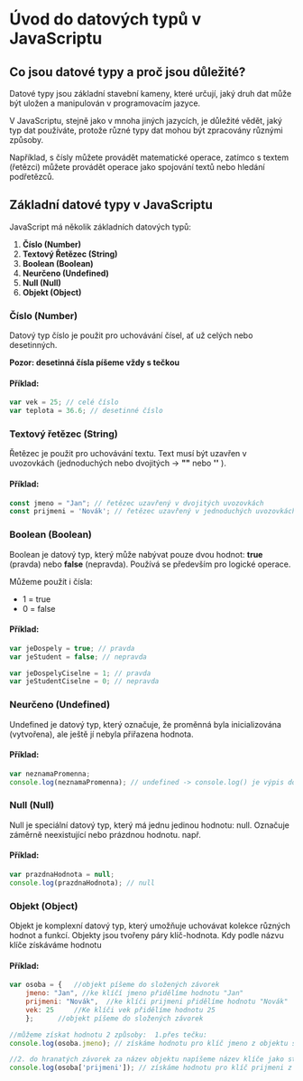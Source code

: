 # Úvod do datových typů v JavaScriptu

## Co jsou datové typy a proč jsou důležité?

Datové typy jsou základní stavební kameny, které určují, jaký druh dat může být uložen a manipulován v programovacím jazyce.

V JavaScriptu, stejně jako v mnoha jiných jazycích, je důležité vědět, jaký typ dat používáte, protože různé typy dat mohou být zpracovány různými způsoby.

Například, s čísly můžete provádět matematické operace, zatímco s textem (řetězci) můžete provádět operace jako spojování textů nebo hledání podřetězců.

## Základní datové typy v JavaScriptu

JavaScript má několik základních datových typů:

1. **Číslo (Number)**
2. **Textový Řetězec (String)**
3. **Boolean (Boolean)**
4. **Neurčeno (Undefined)**
5. **Null (Null)**
6. **Objekt (Object)**

### Číslo (Number)

Datový typ číslo je použit pro uchovávání čísel, ať už celých nebo desetinných.

**Pozor: desetinná čísla píšeme vždy s tečkou**

#### Příklad:
```javascript
var vek = 25; // celé číslo
var teplota = 36.6; // desetinné číslo
```

### Textový řetězec (String)

Řetězec je použit pro uchovávání textu. Text musí být uzavřen v uvozovkách (jednoduchých nebo dvojitých -> **""** nebo **''** ).
#### Příklad:
```javascript
const jmeno = "Jan"; // řetězec uzavřený v dvojitých uvozovkách
const prijmeni = 'Novák'; // řetězec uzavřený v jednoduchých uvozovkách
```

### Boolean (Boolean)

Boolean je datový typ, který může nabývat pouze dvou hodnot: **true** (pravda) nebo **false** (nepravda). Používá se především pro logické operace.

Můžeme použít i čísla:
- 1 = true
- 0 = false

#### Příklad:
```javascript
var jeDospely = true; // pravda
var jeStudent = false; // nepravda

var jeDospelyCiselne = 1; // pravda
var jeStudentCiselne = 0; // nepravda
```

### Neurčeno (Undefined)

Undefined je datový typ, který označuje, že proměnná byla inicializována (vytvořena), ale ještě jí nebyla přiřazena hodnota.
#### Příklad:
```javascript
var neznamaPromenna;
console.log(neznamaPromenna); // undefined -> console.log() je výpis do konzole (do závorek píšeme to co chceme vypsat)
```

### Null (Null)

Null je speciální datový typ, který má jednu jedinou hodnotu: null. Označuje záměrně neexistující nebo prázdnou hodnotu. např.
#### Příklad:
```javascript
var prazdnaHodnota = null;
console.log(prazdnaHodnota); // null
```

### Objekt (Object)

Objekt je komplexní datový typ, který umožňuje uchovávat kolekce různých hodnot a funkcí. Objekty jsou tvořeny páry klíč-hodnota. Kdy podle názvu klíče získáváme hodnotu
#### Příklad:
```javascript
var osoba = {   //objekt píšeme do složených závorek
    jmeno: "Jan", //ke klíčí jmeno přidělíme hodnotu "Jan"
    prijmeni: "Novák",  //ke klíči prijmeni přidělíme hodnotu "Novák"
    vek: 25     //Ke klíči vek přidělíme hodnotu 25
    };      //objekt píšeme do složených závorek

//můžeme získat hodnotu 2 způsoby:  1.přes tečku:
console.log(osoba.jmeno); // získáme hodnotu pro klíč jmeno z objektu s názvem osoba, a vypíšeme

//2. do hranatých závorek za název objektu napíšeme název klíče jako string:
console.log(osoba['prijmeni']); // získáme hodnotu pro klíč prijmeni z objektu s názvem osoba, a vypíšeme
```
